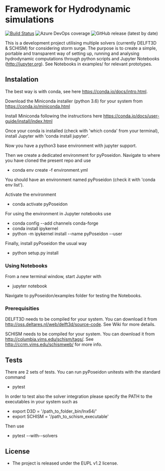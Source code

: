 Framework for Hydrodynamic simulations
=======================================

[![Build Status](https://dev.azure.com/breyiannis/pyPoseidon/_apis/build/status/brey.pyPoseidon?branchName=master)](https://dev.azure.com/breyiannis/pyPoseidon/_build/latest?definitionId=1&branchName=master) ![Azure DevOps coverage](https://img.shields.io/azure-devops/coverage/breyiannis/pyPoseidon/1) ![GitHub release (latest by date)](https://img.shields.io/github/v/release/brey/pyPoseidon)

This is a development project utilising multiple solvers (currently DELFT3D & SCHISM) for considering storm surge. The purpose is to create a simple, portable and transparent way of setting up, running and analysing hydrodynamic computations through python scripts and Jupyter Notebooks (http://jupyter.org). See Notebooks in examples/ for relevant prototypes.

## Instalation

The best way is with conda, see here https://conda.io/docs/intro.html.

Download the Miniconda installer (python 3.6) for your system from https://conda.io/miniconda.html

Install Miniconda following the instructions here https://conda.io/docs/user-guide/install/index.html

Once your conda is installed (check with 'which conda' from your terminal), install Jupyter with 'conda install jupyter'.

Now you have a python3 base environment with jupyter support.

Then we create a dedicated environment for pyPoseidon. Navigate to where you have cloned the present repo and use

* conda env create -f environment.yml 

You should have an environment named pyPoseidon (check it with 'conda env list').

Activate the environment 

* conda activate pyPoseidon

For using the environment in Jupyter notebooks use

* conda config --add channels conda-forge
* conda install ipykernel
* python -m ipykernel install --name pyPoseidon --user

Finally, install pyPoseidon the usual way

* python setup.py install

### Using Notebooks

From a new terminal window, start Jupyter with 

* jupyter notebook

Navigate to pyPoseidon/examples folder for testing the Notebooks. 


### Prerequisities

DELFT3D needs to be compiled for your system. You can download it from http://oss.deltares.nl/web/delft3d/source-code. See Wiki for more details.

SCHISM needs to be compiled for your system. You can download it from  http://columbia.vims.edu/schism/tags/. See http://ccrm.vims.edu/schismweb/ for more info.

## Tests

There are 2 sets of tests. You can run pyPoseidon unitests with the standard command

* pytest 

In order to test also the solver integration please specify the PATH to the executables in your system such as 

* export D3D = '/path_to_folder_bin/lnx64/'
* export SCHISM = '/path_to_schism_executable'

Then use 

* pytest --with--solvers

## License
* The project is released under the EUPL v1.2 license. 
